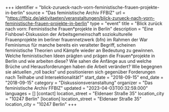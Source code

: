 +++
identifier = "blick-zurueck-nach-vorn-feministische-frauen-projekte-in-berlin"
source = "Das feministische Archiv FFBIZ"
url = "https://ffbiz.de/aktivitaeten/veranstaltungen/blick-zurueck-nach-vorn-feministische-frauen-projekte-in-berlin"
type = "event"
title = "Blick zurück nach vorn: Femi­nistische Frauen*​projekte in Berlin"
description = "Eine Fishbowl-Diskussion der Arbeitsgemeinschaft soziokulturelle Frauenprojekte im berliner frauennetzwerk (bfn) im Rahmen der 
War Feminismus für manche bereits ein veralteter Begriff, scheinen feministische Theorien und Kämpfe wieder an Bedeutung zu gewinnen. Welche feministischen Ideen prägten und prägen die Frauen*projekte in Berlin und wie arbeiten diese? Wie sahen die Anfänge aus und welche Brüche und Herausforderungen haben die Arbeit verändert? Wie begegnen sie aktuellen „roll backs“ und positionieren sich gegenüber Forderungen nach Teilhabe und Intersektionalität?"
start_date = "2018-09-15"
end_date = "2018-09-15"
category = "Diskussionsveranstaltung"
organizer = "Das feministische Archiv FFBIZ"
updated = "2023-04-03T00:32:59.000"
languages = []
[contact]
location_street = "Eldenaer Straße 35"
location_city = "10247 Berlin"
[location]
location_street = "Eldenaer Straße 35"
location_city = "10247 Berlin"
+++